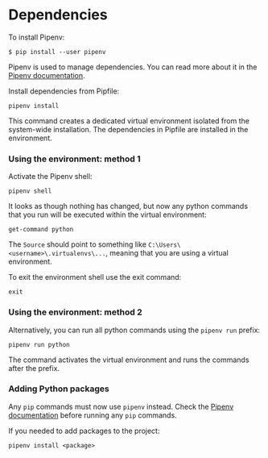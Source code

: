 # Dependencies
To install Pipenv:

```shell
$ pip install --user pipenv
```


Pipenv is used to manage dependencies. You can read more about it in the [Pipenv documentation](https://pipenv.pypa.io/en/latest/).

Install dependencies from Pipfile:

```shell
pipenv install
```

This command creates a dedicated virtual environment isolated from the system-wide installation. The dependencies in Pipfile are installed in the environment.

### Using the environment: method 1

Activate the Pipenv shell:

```shell
pipenv shell
```

It looks as though nothing has changed, but now any python commands that you run will be executed within the virtual environment:

```shell
get-command python
```

The `Source` should point to something like `C:\Users\<username>\.virtualenvs\...`, meaning that you are using a virtual environment.

To exit the environment shell use the exit command:

```shell
exit
```

### Using the environment: method 2

Alternatively, you can run all python commands using the `pipenv run` prefix:

```shell
pipenv run python
```

The command activates the virtual environment and runs the commands after the prefix.

### Adding Python packages

Any `pip` commands must now use `pipenv` instead. Check the [Pipenv documentation](https://pipenv.pypa.io/en/latest/) before running any `pip` commands.

If you needed to add packages to the project:

```shell
pipenv install <package>
```
